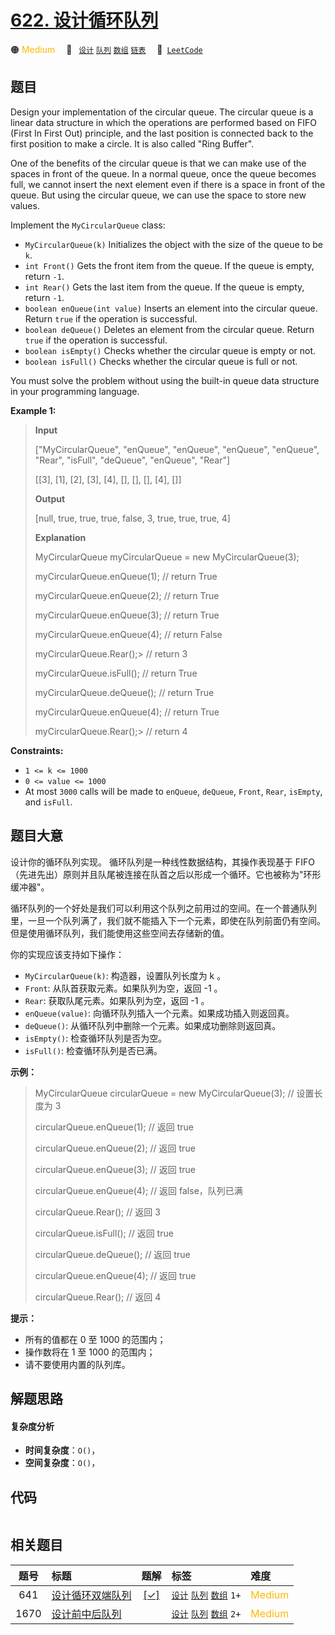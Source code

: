 # [622. 设计循环队列](https://leetcode.com/problems/design-circular-queue)

🟠 <font color=#ffb800>Medium</font>&emsp; 🔖&ensp; [`设计`](/tag/design.md) [`队列`](/tag/queue.md) [`数组`](/tag/array.md) [`链表`](/tag/linked-list.md)&emsp; 🔗&ensp;[`LeetCode`](https://leetcode.com/problems/design-circular-queue)

## 题目

Design your implementation of the circular queue. The circular queue is a
linear data structure in which the operations are performed based on FIFO
(First In First Out) principle, and the last position is connected back to the
first position to make a circle. It is also called "Ring Buffer".

One of the benefits of the circular queue is that we can make use of the
spaces in front of the queue. In a normal queue, once the queue becomes full,
we cannot insert the next element even if there is a space in front of the
queue. But using the circular queue, we can use the space to store new values.

Implement the `MyCircularQueue` class:

  * `MyCircularQueue(k)` Initializes the object with the size of the queue to be `k`.
  * `int Front()` Gets the front item from the queue. If the queue is empty, return `-1`.
  * `int Rear()` Gets the last item from the queue. If the queue is empty, return `-1`.
  * `boolean enQueue(int value)` Inserts an element into the circular queue. Return `true` if the operation is successful.
  * `boolean deQueue()` Deletes an element from the circular queue. Return `true` if the operation is successful.
  * `boolean isEmpty()` Checks whether the circular queue is empty or not.
  * `boolean isFull()` Checks whether the circular queue is full or not.

You must solve the problem without using the built-in queue data structure in
your programming language.



**Example 1:**

> 
> 
> 
> 
> 
> **Input**
> 
> ["MyCircularQueue", "enQueue", "enQueue", "enQueue", "enQueue", "Rear", "isFull", "deQueue", "enQueue", "Rear"]
> 
> [[3], [1], [2], [3], [4], [], [], [], [4], []]
> 
> **Output**
> 
> [null, true, true, true, false, 3, true, true, true, 4]
> 
> 
> 
> **Explanation**
> 
> MyCircularQueue myCircularQueue = new MyCircularQueue(3);
> 
> myCircularQueue.enQueue(1); // return True
> 
> myCircularQueue.enQueue(2); // return True
> 
> myCircularQueue.enQueue(3); // return True
> 
> myCircularQueue.enQueue(4); // return False
> 
> myCircularQueue.Rear();> 
>  // return 3
> 
> myCircularQueue.isFull();   // return True
> 
> myCircularQueue.deQueue();  // return True
> 
> myCircularQueue.enQueue(4); // return True
> 
> myCircularQueue.Rear();> 
>  // return 4

**Constraints:**

  * `1 <= k <= 1000`
  * `0 <= value <= 1000`
  * At most `3000` calls will be made to `enQueue`, `deQueue`, `Front`, `Rear`, `isEmpty`, and `isFull`.


## 题目大意

设计你的循环队列实现。 循环队列是一种线性数据结构，其操作表现基于
FIFO（先进先出）原则并且队尾被连接在队首之后以形成一个循环。它也被称为"环形缓冲器"。

循环队列的一个好处是我们可以利用这个队列之前用过的空间。在一个普通队列里，一旦一个队列满了，我们就不能插入下一个元素，即使在队列前面仍有空间。但是使用循环队列，我们能使用这些空间去存储新的值。

你的实现应该支持如下操作：

  * `MyCircularQueue(k)`: 构造器，设置队列长度为 k 。
  * `Front`: 从队首获取元素。如果队列为空，返回 -1 。
  * `Rear`: 获取队尾元素。如果队列为空，返回 -1 。
  * `enQueue(value)`: 向循环队列插入一个元素。如果成功插入则返回真。
  * `deQueue()`: 从循环队列中删除一个元素。如果成功删除则返回真。
  * `isEmpty()`: 检查循环队列是否为空。
  * `isFull()`: 检查循环队列是否已满。



**示例：**

> 
> 
> 
> 
> 
> MyCircularQueue circularQueue = new MyCircularQueue(3); // 设置长度为 3
> 
> circularQueue.enQueue(1);  // 返回 true
> 
> circularQueue.enQueue(2);  // 返回 true
> 
> circularQueue.enQueue(3);  // 返回 true
> 
> circularQueue.enQueue(4);  // 返回 false，队列已满
> 
> circularQueue.Rear();  // 返回 3
> 
> circularQueue.isFull();  // 返回 true
> 
> circularQueue.deQueue();  // 返回 true
> 
> circularQueue.enQueue(4);  // 返回 true
> 
> circularQueue.Rear();  // 返回 4



**提示：**

  * 所有的值都在 0 至 1000 的范围内；
  * 操作数将在 1 至 1000 的范围内；
  * 请不要使用内置的队列库。


## 解题思路

#### 复杂度分析

- **时间复杂度**：`O()`，
- **空间复杂度**：`O()`，

## 代码

```javascript

```

## 相关题目

<!-- prettier-ignore -->
| 题号 | 标题 | 题解 | 标签 | 难度 |
| :------: | :------ | :------: | :------ | :------ |
| 641 | [设计循环双端队列](https://leetcode.com/problems/design-circular-deque) | [[✓]](/problem/0641.md) |  [`设计`](/tag/design.md) [`队列`](/tag/queue.md) [`数组`](/tag/array.md) `1+` | <font color=#ffb800>Medium</font> |
| 1670 | [设计前中后队列](https://leetcode.com/problems/design-front-middle-back-queue) |  |  [`设计`](/tag/design.md) [`队列`](/tag/queue.md) [`数组`](/tag/array.md) `2+` | <font color=#ffb800>Medium</font> |